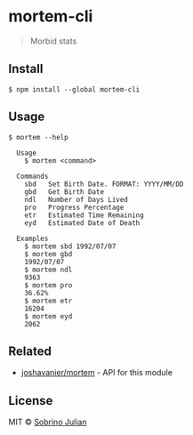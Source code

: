 # mortem-cli

> Morbid stats


## Install

```
$ npm install --global mortem-cli
```


## Usage

```
$ mortem --help

  Usage
    $ mortem <command>

  Commands
    sbd   Set Birth Date. FORMAT: YYYY/MM/DD
    gbd   Get Birth Date
    ndl   Number of Days Lived
    pro   Progress Percentage
    etr   Estimated Time Remaining
    eyd   Estimated Date of Death

  Examples
    $ mortem sbd 1992/07/07
    $ mortem gbd
    1992/07/07
    $ mortem ndl
    9363
    $ mortem pro
    36.62%
    $ mortem etr
    16204
    $ mortem eyd
    2062
```


## Related

- [joshavanier/mortem](https://gitlab.com/joshavanier/mortem) - API for this module


## License

MIT © [Sobrino Julian](sobrinojulian.github.io)

